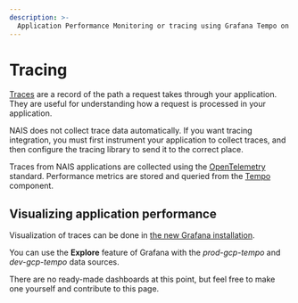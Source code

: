 ```yaml
---
description: >-
  Application Performance Monitoring or tracing using Grafana Tempo on NAIS.
---
```


# Tracing

[Traces](https://en.wikipedia.org/wiki/Observability_(software)#Distributed_traces) are a record of the path a request takes through your application. They
are useful for understanding how a request is processed in your application.

NAIS does not collect trace data automatically. If you want tracing integration,
you must first instrument your application to collect traces, and then configure
the tracing library to send it to the correct place.

Traces from NAIS applications are collected using the [OpenTelemetry](https://opentelemetry.io/) standard.
Performance metrics are stored and queried from the [Tempo](https://grafana.com/oss/tempo/) component.


## Visualizing application performance

Visualization of traces can be done in [the new Grafana installation](https://grafana.<<tenant()>>.cloud.nais.io).

You can use the **Explore** feature of Grafana with the _prod-gcp-tempo_ and _dev-gcp-tempo_ data sources.

There are no ready-made dashboards at this point, but feel free to make one yourself and contribute to this page.
